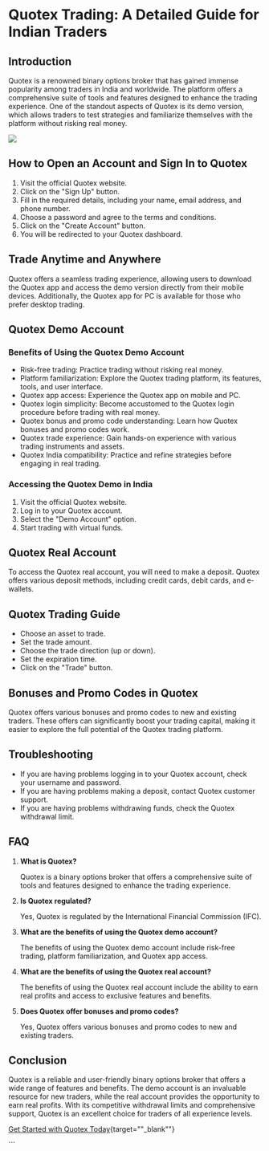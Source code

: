 # Quotex Trading: A Detailed Guide for Indian Traders

## Introduction

Quotex is a renowned binary options broker that has gained immense
popularity among traders in India and worldwide. The platform offers a
comprehensive suite of tools and features designed to enhance the
trading experience. One of the standout aspects of Quotex is its demo
version, which allows traders to test strategies and familiarize
themselves with the platform without risking real money.

[![](https://static.quotex.io/files/1_en/300_250.jpg)](https://traff.sbs/brokerqxsignupf)

## How to Open an Account and Sign In to Quotex

1.  Visit the official Quotex website.
2.  Click on the "Sign Up" button.
3.  Fill in the required details, including your name, email address,
    and phone number.
4.  Choose a password and agree to the terms and conditions.
5.  Click on the "Create Account" button.
6.  You will be redirected to your Quotex dashboard.

## Trade Anytime and Anywhere

Quotex offers a seamless trading experience, allowing users to download
the Quotex app and access the demo version directly from their mobile
devices. Additionally, the Quotex app for PC is available for those who
prefer desktop trading.

## Quotex Demo Account

### Benefits of Using the Quotex Demo Account

-   Risk-free trading: Practice trading without risking real money.
-   Platform familiarization: Explore the Quotex trading platform, its
    features, tools, and user interface.
-   Quotex app access: Experience the Quotex app on mobile and PC.
-   Quotex login simplicity: Become accustomed to the Quotex login
    procedure before trading with real money.
-   Quotex bonus and promo code understanding: Learn how Quotex bonuses
    and promo codes work.
-   Quotex trade experience: Gain hands-on experience with various
    trading instruments and assets.
-   Quotex India compatibility: Practice and refine strategies before
    engaging in real trading.

### Accessing the Quotex Demo in India

1.  Visit the official Quotex website.
2.  Log in to your Quotex account.
3.  Select the "Demo Account" option.
4.  Start trading with virtual funds.

## Quotex Real Account

To access the Quotex real account, you will need to make a deposit.
Quotex offers various deposit methods, including credit cards, debit
cards, and e-wallets.

## Quotex Trading Guide

-   Choose an asset to trade.
-   Set the trade amount.
-   Choose the trade direction (up or down).
-   Set the expiration time.
-   Click on the "Trade" button.

## Bonuses and Promo Codes in Quotex

Quotex offers various bonuses and promo codes to new and existing
traders. These offers can significantly boost your trading capital,
making it easier to explore the full potential of the Quotex trading
platform.

## Troubleshooting

-   If you are having problems logging in to your Quotex account, check
    your username and password.
-   If you are having problems making a deposit, contact Quotex customer
    support.
-   If you are having problems withdrawing funds, check the Quotex
    withdrawal limit.

## FAQ

1.  **What is Quotex?**

    Quotex is a binary options broker that offers a comprehensive suite
    of tools and features designed to enhance the trading experience.

2.  **Is Quotex regulated?**

    Yes, Quotex is regulated by the International Financial Commission
    (IFC).

3.  **What are the benefits of using the Quotex demo account?**

    The benefits of using the Quotex demo account include risk-free
    trading, platform familiarization, and Quotex app access.

4.  **What are the benefits of using the Quotex real account?**

    The benefits of using the Quotex real account include the ability to
    earn real profits and access to exclusive features and benefits.

5.  **Does Quotex offer bonuses and promo codes?**

    Yes, Quotex offers various bonuses and promo codes to new and
    existing traders.

## Conclusion

Quotex is a reliable and user-friendly binary options broker that offers
a wide range of features and benefits. The demo account is an invaluable
resource for new traders, while the real account provides the
opportunity to earn real profits. With its competitive withdrawal limits
and comprehensive support, Quotex is an excellent choice for traders of
all experience levels.

[Get Started with Quotex
Today](\%22https://traff.sbs/quotexonelink\%22){target=""_blank""}

\`\`\`

